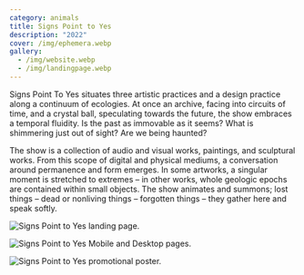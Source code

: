 ```yaml
---
category: animals
title: Signs Point to Yes
description: "2022"
cover: /img/ephemera.webp
gallery:
  - /img/website.webp
  - /img/landingpage.webp
---
```

Signs Point To Yes situates three artistic practices and a design practice along a continuum of ecologies. At once an archive, facing into circuits of time, and a crystal ball, speculating towards the future, the show embraces a temporal fluidity. Is the past as immovable as it seems? What is shimmering just out of sight? Are we being haunted?

The show is a collection of audio and visual works, paintings, and sculptural works. From this scope of digital and physical mediums, a conversation around permanence and form emerges. In some artworks, a singular moment is stretched to extremes – in other works, whole geologic epochs are contained within small objects. The show animates and summons; lost things – dead or nonliving things – forgotten things – they gather here and speak softly.

![Signs Point to Yes landing page.](/img/landingpage.webp "Landing page.")

![Signs Point to Yes Mobile and Desktop pages.](/img/website.webp "Mobile & desktop pages.")

![Signs Point to Yes promotional poster.](/img/instagram-post-poster.webp "Promotional poster.")